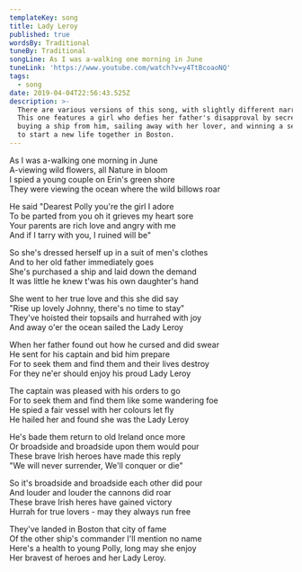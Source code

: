 ```yaml
---
templateKey: song
title: Lady Leroy
published: true
wordsBy: Traditional
tuneBy: Traditional
songLine: As I was a-walking one morning in June
tuneLink: 'https://www.youtube.com/watch?v=y4TtBcoaoNQ'
tags:
  - song
date: 2019-04-04T22:56:43.525Z
description: >-
  There are various versions of this song, with slightly different narratives.
  This one features a girl who defies her father's disapproval by secretly
  buying a ship from him, sailing away with her lover, and winning a sea battle
  to start a new life together in Boston.
---
```

As I was a-walking one morning in June\
A-viewing wild flowers, all Nature in bloom\
I spied a young couple on Erin's green shore\
They were viewing the ocean where the wild billows roar

He said "Dearest Polly you're the girl I adore\
To be parted from you oh it grieves my heart sore\
Your parents are rich love and angry with me\
And if I tarry with you, I ruined will be"

So she's dressed herself up in a suit of men's clothes\
And to her old father immediately goes\
She's purchased a ship and laid down the demand\
It was little he knew t'was his own daughter's hand

She went to her true love and this she did say\
"Rise up lovely Johnny, there's no time to stay"\
They've hoisted their topsails and hurrahed with joy\
And away o'er the ocean sailed the Lady Leroy

When her father found out how he cursed and did swear\
He sent for his captain and bid him prepare\
For to seek them and find them and their lives destroy\
For they ne'er should enjoy his proud Lady Leroy

The captain was pleased with his orders to go\
For to seek them and find them like some wandering foe\
He spied a fair vessel with her colours let fly\
He hailed her and found she was the Lady Leroy

He's bade them return to old Ireland once more\
Or broadside and broadside upon them would pour\
These brave Irish heroes have made this reply\
"We will never surrender, We'll conquer or die"

So it's broadside and broadside each other did pour\
And louder and louder the cannons did roar\
These brave Irish heres have gained victory\
Hurrah for true lovers - may they always run free

They've landed in Boston that city of fame\
Of the other ship's commander I'll mention no name\
Here's a health to young Polly, long may she enjoy\
Her bravest of heroes and her Lady Leroy.
